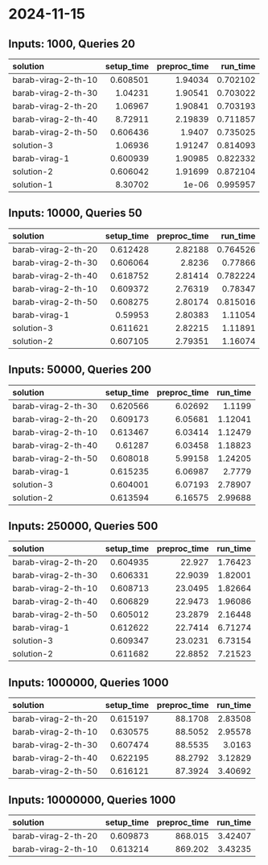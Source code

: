 # 2024-11-15

## Inputs: 1000, Queries 20

| solution            |   setup_time |   preproc_time |   run_time |
|:--------------------|-------------:|---------------:|-----------:|
| barab-virag-2-th-10 |     0.608501 |        1.94034 |   0.702102 |
| barab-virag-2-th-30 |     1.04231  |        1.90541 |   0.703022 |
| barab-virag-2-th-20 |     1.06967  |        1.90841 |   0.703193 |
| barab-virag-2-th-40 |     8.72911  |        2.19839 |   0.711857 |
| barab-virag-2-th-50 |     0.606436 |        1.9407  |   0.735025 |
| solution-3          |     1.06936  |        1.91247 |   0.814093 |
| barab-virag-1       |     0.600939 |        1.90985 |   0.822332 |
| solution-2          |     0.606042 |        1.91699 |   0.872104 |
| solution-1          |     8.30702  |        1e-06   |   0.995957 |

## Inputs: 10000, Queries 50

| solution            |   setup_time |   preproc_time |   run_time |
|:--------------------|-------------:|---------------:|-----------:|
| barab-virag-2-th-20 |     0.612428 |        2.82188 |   0.764526 |
| barab-virag-2-th-30 |     0.606064 |        2.8236  |   0.77866  |
| barab-virag-2-th-40 |     0.618752 |        2.81414 |   0.782224 |
| barab-virag-2-th-10 |     0.609372 |        2.76319 |   0.78347  |
| barab-virag-2-th-50 |     0.608275 |        2.80174 |   0.815016 |
| barab-virag-1       |     0.59953  |        2.80383 |   1.11054  |
| solution-3          |     0.611621 |        2.82215 |   1.11891  |
| solution-2          |     0.607105 |        2.79351 |   1.16074  |

## Inputs: 50000, Queries 200

| solution            |   setup_time |   preproc_time |   run_time |
|:--------------------|-------------:|---------------:|-----------:|
| barab-virag-2-th-30 |     0.620566 |        6.02692 |    1.1199  |
| barab-virag-2-th-20 |     0.609173 |        6.05681 |    1.12041 |
| barab-virag-2-th-10 |     0.613467 |        6.03414 |    1.12479 |
| barab-virag-2-th-40 |     0.61287  |        6.03458 |    1.18823 |
| barab-virag-2-th-50 |     0.608018 |        5.99158 |    1.24205 |
| barab-virag-1       |     0.615235 |        6.06987 |    2.7779  |
| solution-3          |     0.604001 |        6.07193 |    2.78907 |
| solution-2          |     0.613594 |        6.16575 |    2.99688 |

## Inputs: 250000, Queries 500

| solution            |   setup_time |   preproc_time |   run_time |
|:--------------------|-------------:|---------------:|-----------:|
| barab-virag-2-th-20 |     0.604935 |        22.927  |    1.76423 |
| barab-virag-2-th-30 |     0.606331 |        22.9039 |    1.82001 |
| barab-virag-2-th-10 |     0.608713 |        23.0495 |    1.82664 |
| barab-virag-2-th-40 |     0.606829 |        22.9473 |    1.96086 |
| barab-virag-2-th-50 |     0.605012 |        23.2879 |    2.16448 |
| barab-virag-1       |     0.612622 |        22.7414 |    6.71274 |
| solution-3          |     0.609347 |        23.0231 |    6.73154 |
| solution-2          |     0.611682 |        22.8852 |    7.21523 |

## Inputs: 1000000, Queries 1000

| solution            |   setup_time |   preproc_time |   run_time |
|:--------------------|-------------:|---------------:|-----------:|
| barab-virag-2-th-20 |     0.615197 |        88.1708 |    2.83508 |
| barab-virag-2-th-10 |     0.630575 |        88.5052 |    2.95578 |
| barab-virag-2-th-30 |     0.607474 |        88.5535 |    3.0163  |
| barab-virag-2-th-40 |     0.622195 |        88.2792 |    3.12829 |
| barab-virag-2-th-50 |     0.616121 |        87.3924 |    3.40692 |

## Inputs: 10000000, Queries 1000

| solution            |   setup_time |   preproc_time |   run_time |
|:--------------------|-------------:|---------------:|-----------:|
| barab-virag-2-th-20 |     0.609873 |        868.015 |    3.42407 |
| barab-virag-2-th-10 |     0.613214 |        869.202 |    3.43235 |